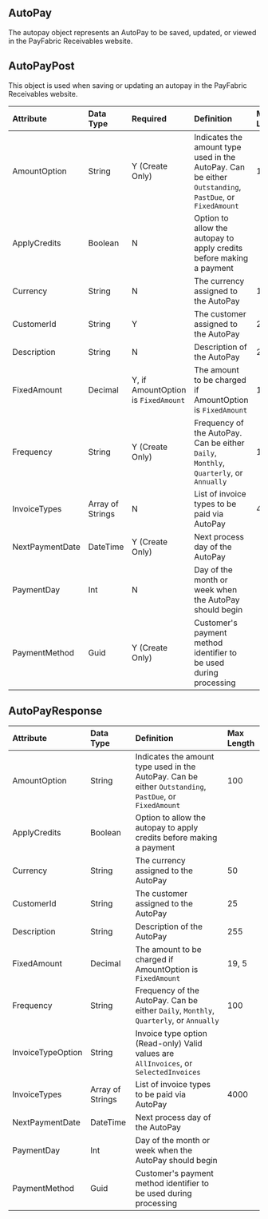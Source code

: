 ## AutoPay
The autopay object represents an AutoPay to be saved, updated, or viewed in the PayFabric Receivables website. 

## AutoPayPost
This object is used when saving or updating an autopay in the PayFabric Receivables website.

| Attribute | Data Type | Required | Definition | Max Length |
| :----------- | :--------- | :--------- | :--------- | :--------- |
| AmountOption | String | Y (Create Only) | Indicates the amount type used in the AutoPay. Can be either ``Outstanding``, ``PastDue``, or ``FixedAmount`` | 100 |
| ApplyCredits | Boolean | N | Option to allow the autopay to apply credits before making a payment |  |
| Currency | String | N | The currency assigned to the AutoPay | 10 |
| CustomerId | String | Y | The customer assigned to the AutoPay | 25 |
| Description | String | N | Description of the AutoPay | 255 |
| FixedAmount | Decimal | Y, if AmountOption is ``FixedAmount`` | The amount to be charged if AmountOption is ``FixedAmount`` | 19, 5 |
| Frequency | String | Y (Create Only) | Frequency of the AutoPay. Can be either ``Daily``, ``Monthly``, ``Quarterly``, or ``Annually`` | 100 |
| InvoiceTypes | Array of Strings | N | List of invoice types to be paid via AutoPay | 4000 |
| NextPaymentDate | DateTime | Y (Create Only) | Next process day of the AutoPay |  |
| PaymentDay | Int | N | Day of the month or week when the AutoPay should begin |  |
| PaymentMethod | Guid | Y (Create Only) | Customer's payment method identifier to be used during processing |  |

## AutoPayResponse
| Attribute | Data Type | Definition | Max Length |
| :----------- | :--------- | :--------- | :--------- |
| AmountOption | String | Indicates the amount type used in the AutoPay. Can be either ``Outstanding``, ``PastDue``, or ``FixedAmount`` | 100 |
| ApplyCredits | Boolean | Option to allow the autopay to apply credits before making a payment |  |
| Currency | String | The currency assigned to the AutoPay | 50 |
| CustomerId | String | The customer assigned to the AutoPay | 25 |
| Description | String | Description of the AutoPay | 255 |
| FixedAmount | Decimal | The amount to be charged if AmountOption is ``FixedAmount`` | 19, 5 |
| Frequency | String | Frequency of the AutoPay. Can be either ``Daily``, ``Monthly``, ``Quarterly``, or ``Annually`` | 100 |
| InvoiceTypeOption | String | Invoice type option (Read-only) Valid values are ``AllInvoices``, or ``SelectedInvoices`` |  |
| InvoiceTypes | Array of Strings | List of invoice types to be paid via AutoPay | 4000 |
| NextPaymentDate | DateTime | Next process day of the AutoPay |  |
| PaymentDay | Int | Day of the month or week when the AutoPay should begin |  |
| PaymentMethod | Guid | Customer's payment method identifier to be used during processing |  |